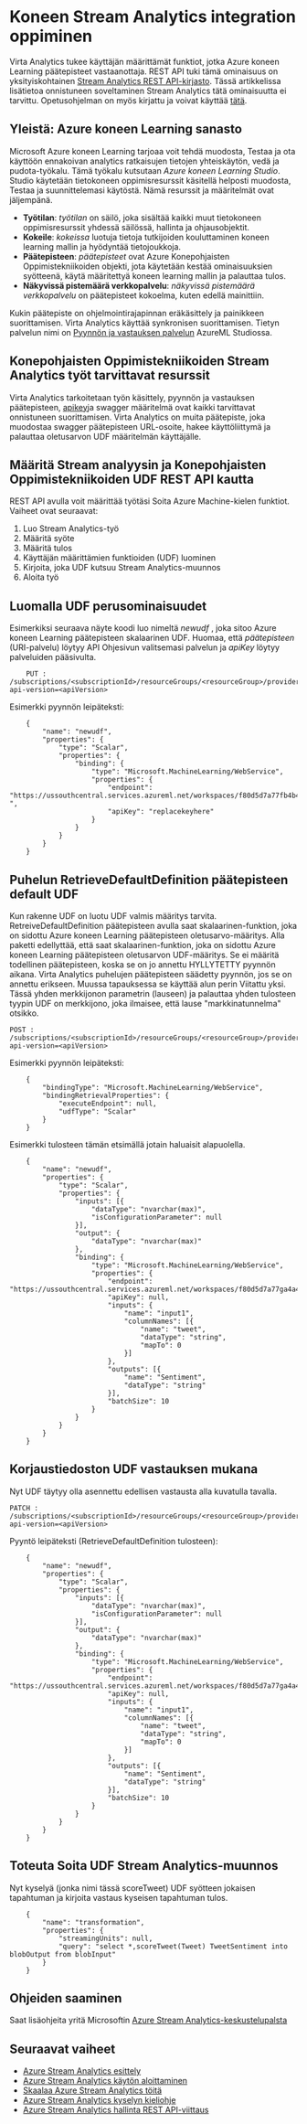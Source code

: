 <properties 
    pageTitle="Azure koneen Learning päätepisteet määrittämisestä Stream Analytics | Microsoft Azure" 
    description="Tietokoneen kielen käyttäjän määrittämät funktiot, Stream Analytics"
    keywords=""
    documentationCenter=""
    services="stream-analytics"
    authors="jeffstokes72" 
    manager="jhubbard" 
    editor="cgronlun"/>

<tags 
    ms.service="stream-analytics" 
    ms.devlang="na" 
    ms.topic="article" 
    ms.tgt_pltfrm="na" 
    ms.workload="data-services" 
    ms.date="09/26/2016" 
    ms.author="jeffstok"
/>

# <a name="machine-learning-integration-in-stream-analytics"></a>Koneen Stream Analytics integration oppiminen

Virta Analytics tukee käyttäjän määrittämät funktiot, jotka Azure koneen Learning päätepisteet vastaanottaja. REST API tuki tämä ominaisuus on yksityiskohtainen [Stream Analytics REST API-kirjasto](https://msdn.microsoft.com/library/azure/dn835031.aspx). Tässä artikkelissa lisätietoa onnistuneen soveltaminen Stream Analytics tätä ominaisuutta ei tarvittu. Opetusohjelman on myös kirjattu ja voivat käyttää [tätä](stream-analytics-machine-learning-integration-tutorial.md).

## <a name="overview-azure-machine-learning-terminology"></a>Yleistä: Azure koneen Learning sanasto

Microsoft Azure koneen Learning tarjoaa voit tehdä muodosta, Testaa ja ota käyttöön ennakoivan analytics ratkaisujen tietojen yhteiskäytön, vedä ja pudota-työkalu. Tämä työkalu kutsutaan *Azure koneen Learning Studio*. Studio käytetään tietokoneen oppimisresurssit käsitellä helposti muodosta, Testaa ja suunnittelemasi käytöstä. Nämä resurssit ja määritelmät ovat jäljempänä.

- **Työtilan**: *työtilan* on säilö, joka sisältää kaikki muut tietokoneen oppimisresurssit yhdessä säilössä, hallinta ja ohjausobjektit.
- **Kokeile**: *kokeissa* luotuja tietoja tutkijoiden kouluttaminen koneen learning mallin ja hyödyntää tietojoukkoja.
- **Päätepisteen**: *päätepisteet* ovat Azure Konepohjaisten Oppimistekniikoiden objekti, jota käytetään kestää ominaisuuksien syötteenä, käytä määritettyä koneen learning mallin ja palauttaa tulos.
- **Näkyvissä pistemäärä verkkopalvelu**: *näkyvissä pistemäärä verkkopalvelu* on päätepisteet kokoelma, kuten edellä mainittiin.

Kukin päätepiste on ohjelmointirajapinnan eräkäsittely ja painikkeen suorittamisen. Virta Analytics käyttää synkronisen suorittamisen. Tietyn palvelun nimi on [Pyynnön ja vastauksen palvelun](../machine-learning/machine-learning-consume-web-services.md#request-response-service-rrs) AzureML Studiossa.

## <a name="machine-learning-resources-needed-for-stream-analytics-jobs"></a>Konepohjaisten Oppimistekniikoiden Stream Analytics työt tarvittavat resurssit

Virta Analytics tarkoitetaan työn käsittely, pyynnön ja vastauksen päätepisteen, [apikey](../machine-learning/machine-learning-connect-to-azure-machine-learning-web-service.md#get-an-azure-machine-learning-authorization-key)ja swagger määritelmä ovat kaikki tarvittavat onnistuneen suorittamisen. Virta Analytics on muita päätepiste, joka muodostaa swagger päätepisteen URL-osoite, hakee käyttöliittymä ja palauttaa oletusarvon UDF määritelmän käyttäjälle.

## <a name="configure-a-stream-analytics-and-machine-learning-udf-via-rest-api"></a>Määritä Stream analyysin ja Konepohjaisten Oppimistekniikoiden UDF REST API kautta

REST API avulla voit määrittää työtäsi Soita Azure Machine-kielen funktiot. Vaiheet ovat seuraavat:

1. Luo Stream Analytics-työ
2. Määritä syöte
3. Määritä tulos
4. Käyttäjän määrittämien funktioiden (UDF) luominen
5. Kirjoita, joka UDF kutsuu Stream Analytics-muunnos
6. Aloita työ

## <a name="creating-a-udf-with-basic-properties"></a>Luomalla UDF perusominaisuudet

Esimerkiksi seuraava näyte koodi luo nimeltä *newudf* , joka sitoo Azure koneen Learning päätepisteen skalaarinen UDF. Huomaa, että *päätepisteen* (URI-palvelu) löytyy API Ohjesivun valitsemasi palvelun ja *apiKey* löytyy palveluiden pääsivulta.

````
    PUT : /subscriptions/<subscriptionId>/resourceGroups/<resourceGroup>/providers/Microsoft.StreamAnalytics/streamingjobs/<streamingjobName>/functions/<udfName>?api-version=<apiVersion>  
````

Esimerkki pyynnön leipäteksti:  

````
    {
        "name": "newudf",
        "properties": {
            "type": "Scalar",
            "properties": {
                "binding": {
                    "type": "Microsoft.MachineLearning/WebService",
                    "properties": {
                        "endpoint": "https://ussouthcentral.services.azureml.net/workspaces/f80d5d7a77fb4b46bf2a30c63c078dca/services/b7be5e40fd194258796fb402c1958eaf/execute ",
                        "apiKey": "replacekeyhere"
                    }
                }
            }
        }
    }
````

## <a name="call-retrievedefaultdefinition-endpoint-for-default-udf"></a>Puhelun RetrieveDefaultDefinition päätepisteen default UDF

Kun rakenne UDF on luotu UDF valmis määritys tarvita. RetreiveDefaultDefinition päätepisteen avulla saat skalaarinen-funktion, joka on sidottu Azure koneen Learning päätepisteen oletusarvo-määritys. Alla paketti edellyttää, että saat skalaarinen-funktion, joka on sidottu Azure koneen Learning päätepisteen oletusarvon UDF-määritys. Se ei määritä todellinen päätepisteen, koska se on jo annettu HYLLYTETTY pyynnön aikana. Virta Analytics puhelujen päätepisteen säädetty pyynnön, jos se on annettu erikseen. Muussa tapauksessa se käyttää alun perin Viitattu yksi. Tässä yhden merkkijonon parametrin (lauseen) ja palauttaa yhden tulosteen tyypin UDF on merkkijono, joka ilmaisee, että lause "markkinatunnelma" otsikko.

````
POST : /subscriptions/<subscriptionId>/resourceGroups/<resourceGroup>/providers/Microsoft.StreamAnalytics/streamingjobs/<streamingjobName>/functions/<udfName>/RetrieveDefaultDefinition?api-version=<apiVersion>
````

Esimerkki pyynnön leipäteksti:  

````
    {
        "bindingType": "Microsoft.MachineLearning/WebService",
        "bindingRetrievalProperties": {
            "executeEndpoint": null,
            "udfType": "Scalar"
        }
    }
````

Esimerkki tulosteen tämän etsimällä jotain haluaisit alapuolella.  

````
    {
        "name": "newudf",
        "properties": {
            "type": "Scalar",
            "properties": {
                "inputs": [{
                    "dataType": "nvarchar(max)",
                    "isConfigurationParameter": null
                }],
                "output": {
                    "dataType": "nvarchar(max)"
                },
                "binding": {
                    "type": "Microsoft.MachineLearning/WebService",
                    "properties": {
                        "endpoint": "https://ussouthcentral.services.azureml.net/workspaces/f80d5d7a77ga4a4bbf2a30c63c078dca/services/b7be5e40fd194258896fb602c1858eaf/execute",
                        "apiKey": null,
                        "inputs": {
                            "name": "input1",
                            "columnNames": [{
                                "name": "tweet",
                                "dataType": "string",
                                "mapTo": 0
                            }]
                        },
                        "outputs": [{
                            "name": "Sentiment",
                            "dataType": "string"
                        }],
                        "batchSize": 10
                    }
                }
            }
        }
    }
````

## <a name="patch-udf-with-the-response"></a>Korjaustiedoston UDF vastauksen mukana 

Nyt UDF täytyy olla asennettu edellisen vastausta alla kuvatulla tavalla.

````
PATCH : /subscriptions/<subscriptionId>/resourceGroups/<resourceGroup>/providers/Microsoft.StreamAnalytics/streamingjobs/<streamingjobName>/functions/<udfName>?api-version=<apiVersion>
````

Pyyntö leipäteksti (RetrieveDefaultDefinition tulosteen):

````
    {
        "name": "newudf",
        "properties": {
            "type": "Scalar",
            "properties": {
                "inputs": [{
                    "dataType": "nvarchar(max)",
                    "isConfigurationParameter": null
                }],
                "output": {
                    "dataType": "nvarchar(max)"
                },
                "binding": {
                    "type": "Microsoft.MachineLearning/WebService",
                    "properties": {
                        "endpoint": "https://ussouthcentral.services.azureml.net/workspaces/f80d5d7a77ga4a4bbf2a30c63c078dca/services/b7be5e40fd194258896fb602c1858eaf/execute",
                        "apiKey": null,
                        "inputs": {
                            "name": "input1",
                            "columnNames": [{
                                "name": "tweet",
                                "dataType": "string",
                                "mapTo": 0
                            }]
                        },
                        "outputs": [{
                            "name": "Sentiment",
                            "dataType": "string"
                        }],
                        "batchSize": 10
                    }
                }
            }
        }
    }
````

## <a name="implement-stream-analytics-transformation-to-call-the-udf"></a>Toteuta Soita UDF Stream Analytics-muunnos

Nyt kyselyä (jonka nimi tässä scoreTweet) UDF syötteen jokaisen tapahtuman ja kirjoita vastaus kyseisen tapahtuman tulos.  

````
    {
        "name": "transformation",
        "properties": {
            "streamingUnits": null,
            "query": "select *,scoreTweet(Tweet) TweetSentiment into blobOutput from blobInput"
        }
    }
````


## <a name="get-help"></a>Ohjeiden saaminen
Saat lisäohjeita yritä Microsoftin [Azure Stream Analytics-keskustelupalsta](https://social.msdn.microsoft.com/Forums/en-US/home?forum=AzureStreamAnalytics)

## <a name="next-steps"></a>Seuraavat vaiheet

- [Azure Stream Analytics esittely](stream-analytics-introduction.md)
- [Azure Stream Analytics käytön aloittaminen](stream-analytics-get-started.md)
- [Skaalaa Azure Stream Analytics töitä](stream-analytics-scale-jobs.md)
- [Azure Stream Analytics kyselyn kieliohje](https://msdn.microsoft.com/library/azure/dn834998.aspx)
- [Azure Stream Analytics hallinta REST API-viittaus](https://msdn.microsoft.com/library/azure/dn835031.aspx)

